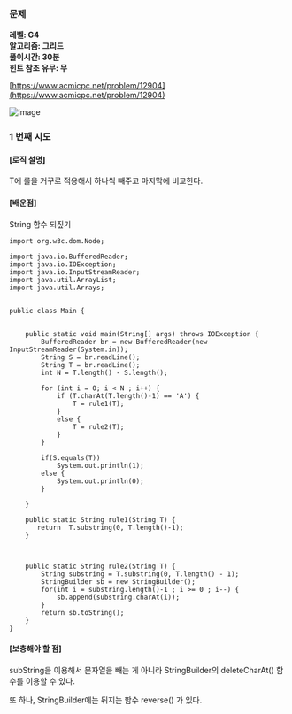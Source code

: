 ### **문제**         

**레벨: G4  
알고리즘: 그리드**   
**풀이시간: 30분  
힌트 참조 유무: 무**

[https://www.acmicpc.net/problem/12904](https://www.acmicpc.net/problem/12904)

![image](https://github.com/sunwon12/Today-I-Learn/assets/92251131/f1bc2481-5abe-4e18-ba76-7793034af839)

### **1 번째 시도**   

#### **\[로직 설명\]**

T에 룰을 거꾸로 적용해서 하나씩 빼주고 마지막에 비교한다.

#### **\[배운점\]**

String 함수 되짚기

```
import org.w3c.dom.Node;

import java.io.BufferedReader;
import java.io.IOException;
import java.io.InputStreamReader;
import java.util.ArrayList;
import java.util.Arrays;


public class Main {


    public static void main(String[] args) throws IOException {
        BufferedReader br = new BufferedReader(new InputStreamReader(System.in));
        String S = br.readLine();
        String T = br.readLine();
        int N = T.length() - S.length();
        
        for (int i = 0; i < N ; i++) {
            if (T.charAt(T.length()-1) == 'A') {
                T = rule1(T);
            }
            else {
                T = rule2(T);
            }
        }

        if(S.equals(T))
            System.out.println(1);
        else {
            System.out.println(0);
        }

    }

    public static String rule1(String T) {
       return  T.substring(0, T.length()-1);
    }



    public static String rule2(String T) {
        String substring = T.substring(0, T.length() - 1);
        StringBuilder sb = new StringBuilder();
        for(int i = substring.length()-1 ; i >= 0 ; i--) {
            sb.append(substring.charAt(i));
        }
        return sb.toString();
    }
}
```

#### **\[보충해야 할 점\]**

subString을 이용해서 문자열을 빼는 게 아니라 StringBuilder의 deleteCharAt() 함수를 이용할 수 있다.

또 하나, StringBuilder에는 뒤지는 함수 reverse() 가 있다.
